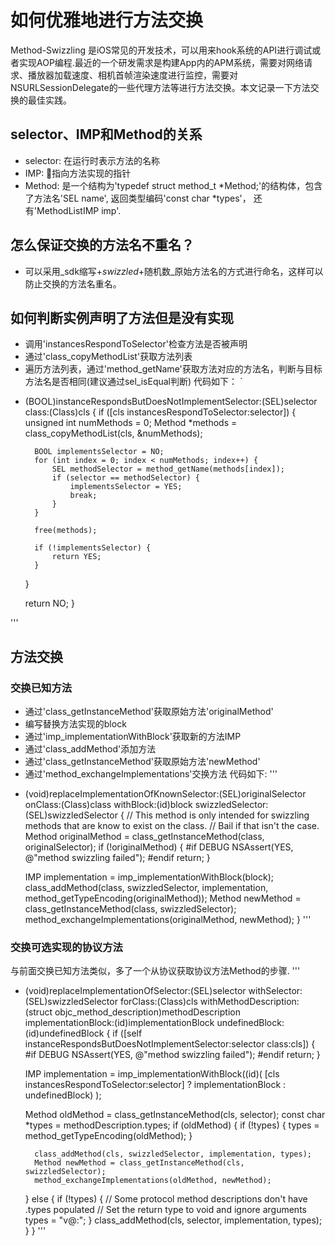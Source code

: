 # 如何优雅地进行方法交换
Method-Swizzling 是iOS常见的开发技术，可以用来hook系统的API进行调试或者实现AOP编程.最近的一个研发需求是构建App内的APM系统，需要对网络请求、播放器加载速度、相机首帧渲染速度进行监控，需要对NSURLSessionDelegate的一些代理方法等进行方法交换。本文记录一下方法交换的最佳实践。
## selector、IMP和Method的关系
- selector: 在运行时表示方法的名称
- IMP: 指向方法实现的指针
- Method: 是一个结构为'typedef struct method_t *Method;'的结构体，包含了方法名'SEL name', 返回类型编码'const  char *types'， 还有'MethodListIMP imp'.
## 怎么保证交换的方法名不重名？
- 可以采用_sdk缩写+_swizzled_+随机数_原始方法名的方式进行命名，这样可以防止交换的方法名重名。
## 如何判断实例声明了方法但是没有实现
- 调用'instancesRespondToSelector'检查方法是否被声明
- 通过'class_copyMethodList'获取方法列表
- 遍历方法列表，通过'method_getName'获取方法对应的方法名，判断与目标方法名是否相同(建议通过sel_isEqual判断)
代码如下：
`
+ (BOOL)instanceRespondsButDoesNotImplementSelector:(SEL)selector class:(Class)cls {
    if ([cls instancesRespondToSelector:selector]) {
        unsigned int numMethods = 0;
        Method *methods = class_copyMethodList(cls, &numMethods);
        
        BOOL implementsSelector = NO;
        for (int index = 0; index < numMethods; index++) {
            SEL methodSelector = method_getName(methods[index]);
            if (selector == methodSelector) {
                implementsSelector = YES;
                break;
            }
        }
        
        free(methods);
        
        if (!implementsSelector) {
            return YES;
        }
    }
    
    return NO;
}

'''
## 方法交换
### 交换已知方法
- 通过'class_getInstanceMethod'获取原始方法'originalMethod'
- 编写替换方法实现的block
- 通过'imp_implementationWithBlock'获取新的方法IMP
- 通过'class_addMethod'添加方法
- 通过'class_getInstanceMethod'获取原始方法'newMethod'
- 通过'method_exchangeImplementations'交换方法
代码如下:
'''
+ (void)replaceImplementationOfKnownSelector:(SEL)originalSelector
                                     onClass:(Class)class
                                   withBlock:(id)block
                            swizzledSelector:(SEL)swizzledSelector {
    // This method is only intended for swizzling methods that are know to exist on the class.
    // Bail if that isn't the case.
    Method originalMethod = class_getInstanceMethod(class, originalSelector);
    if (!originalMethod) {
#if DEBUG
        NSAssert(YES, @"method swizzling failed");
#endif
        return;
    }
    
    IMP implementation = imp_implementationWithBlock(block);
    class_addMethod(class, swizzledSelector, implementation, method_getTypeEncoding(originalMethod));
    Method newMethod = class_getInstanceMethod(class, swizzledSelector);
    method_exchangeImplementations(originalMethod, newMethod);
}
'''
### 交换可选实现的协议方法
与前面交换已知方法类似，多了一个从协议获取协议方法Method的步骤.
'''
+ (void)replaceImplementationOfSelector:(SEL)selector
                           withSelector:(SEL)swizzledSelector
                               forClass:(Class)cls
                  withMethodDescription:(struct objc_method_description)methodDescription
                    implementationBlock:(id)implementationBlock undefinedBlock:(id)undefinedBlock {
    if ([self instanceRespondsButDoesNotImplementSelector:selector class:cls]) {
#if DEBUG
        NSAssert(YES, @"method swizzling failed");
#endif
        return;
    }
    
    IMP implementation = imp_implementationWithBlock((id)(
        [cls instancesRespondToSelector:selector] ? implementationBlock : undefinedBlock)
    );
    
    Method oldMethod = class_getInstanceMethod(cls, selector);
    const char *types = methodDescription.types;
    if (oldMethod) {
        if (!types) {
            types = method_getTypeEncoding(oldMethod);
        }

        class_addMethod(cls, swizzledSelector, implementation, types);
        Method newMethod = class_getInstanceMethod(cls, swizzledSelector);
        method_exchangeImplementations(oldMethod, newMethod);
    } else {
        if (!types) {
            // Some protocol method descriptions don't have .types populated
            // Set the return type to void and ignore arguments
            types = "v@:";
        }
        class_addMethod(cls, selector, implementation, types);
    }
}
'''
